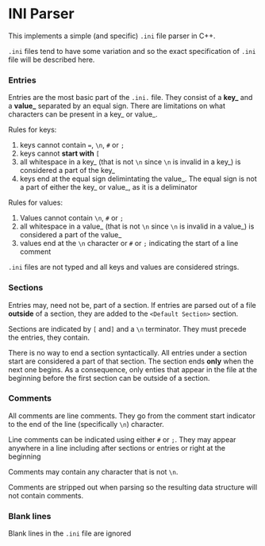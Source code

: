 # INI Parser

This implements a simple (and specific) `.ini` file parser in C++. 

`.ini` files tend to have some variation and so the exact specification of `.ini` file will be described here.

### Entries
Entries are the most basic part of the `.ini.` file. They consist
of a **key_** and a **value_** separated by an equal sign. 
There are limitations on what characters can be present in a key_ or value_. 

Rules for keys:
  1.  keys cannot contain `=`, `\n`, `#` or `;`
  2.  keys cannot **start with** `[`
  3.  all whitespace in a key_ (that is not `\n` since `\n` is 
      invalid in a key_) is considered a part of the key_
  4.  keys end at the equal sign delimintating the value_. The
      equal sign is not a part of either the key_ or value_, as 
      it is a deliminator
      
Rules for values:
  1.  Values cannot contain `\n`, `#` or `;`
  2.  all whitespace in a value_ (that is not `\n` since `\n` is
      invalid in a value_) is considered a part of the value_
  3.  values end at the `\n` character or `#` or `;` indicating 
      the start of a line comment 
      
`.ini` files are not typed and all keys and values are considered 
strings. 

### Sections
Entries may, need not be, part of a section. If entries are 
parsed out of a file **outside** of a section, they are 
added to the `<Default Section>` section. 

Sections are indicated by `[` and`]` and a `\n` terminator. 
They must precede the entries, they contain. 

There is no way to end a section syntactically. All entries
under a section start are considered a part of that section. 
The section ends **only** when the next one begins. As a 
consequence, only enties that appear in the file at the 
beginning before the first section can be outside of a section.

### Comments 
All comments are line comments. They go from the comment 
start indicator to the end of the line (specifically `\n`) 
character.

Line comments can be indicated using either `#` or `;`. They
may appear anywhere in a line including after sections or 
entries or right at the beginning 

Comments may contain any character that is not `\n`.

Comments are stripped out when parsing so the resulting 
data structure will not contain comments. 

### Blank lines
Blank lines in the `.ini` file are ignored 

